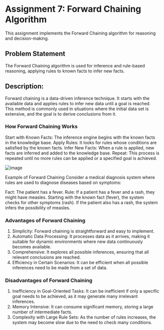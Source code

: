 # Assignment 7: Forward Chaining Algorithm
This assignment implements the Forward Chaining algorithm for reasoning and decision-making.

## Problem Statement
The Forward Chaining algorithm is used for inference and rule-based reasoning, applying rules to known facts to infer new facts.

## Description:
Forward chaining is a data-driven inference technique. It starts with the available data and applies rules to infer new data until a 
goal is reached. This method is commonly used in situations where the initial data set is extensive, and the goal is to derive conclusions from it.

### How Forward Chaining Works
Start with Known Facts: The inference engine begins with the known facts in the knowledge base.
Apply Rules: It looks for rules whose conditions are satisfied by the known facts.
Infer New Facts: When a rule is applied, new facts are inferred and added to the knowledge base.
Repeat: This process is repeated until no more rules can be applied or a specified goal is achieved.


![image](https://github.com/user-attachments/assets/182fa8f4-8268-47aa-89a2-991443b80095)


Example of Forward Chaining
Consider a medical diagnosis system where rules are used to diagnose diseases based on symptoms:

Fact: The patient has a fever.
Rule: If a patient has a fever and a rash, they might have measles.
Starting with the known fact (fever), the system checks for other symptoms (rash). If the patient also has a rash, the system infers the possibility of measles.

### Advantages of Forward Chaining
1. Simplicity: Forward chaining is straightforward and easy to implement.
2. Automatic Data Processing: It processes data as it arrives, making it suitable for dynamic environments where new data continuously becomes available.
3. Comprehensive: It explores all possible inferences, ensuring that all relevant conclusions are reached.
4. Efficiency in Certain Scenarios: It can be efficient when all possible inferences need to be made from a set of data.

### Disadvantages of Forward Chaining
1. Inefficiency in Goal-Oriented Tasks: It can be inefficient if only a specific goal needs to be achieved, as it may generate many irrelevant inferences.
2. Memory Intensive: It can consume significant memory, storing a large number of intermediate facts.
3. Complexity with Large Rule Sets: As the number of rules increases, the system may become slow due to the need to check many conditions.
